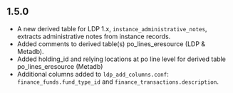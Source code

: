 ## 1.5.0

* A new derived table for LDP 1.x, `instance_administrative_notes`,
  extracts administrative notes from instance records.
* Added comments to derived table(s) po_lines_eresource (LDP & Metadb).
* Added holding_id and relying locations at po line level for derived table po_lines_eresource (Metadb)
* Additional columns added to `ldp_add_columns.conf`:
  `finance_funds.fund_type_id` and `finance_transactions.description`.
